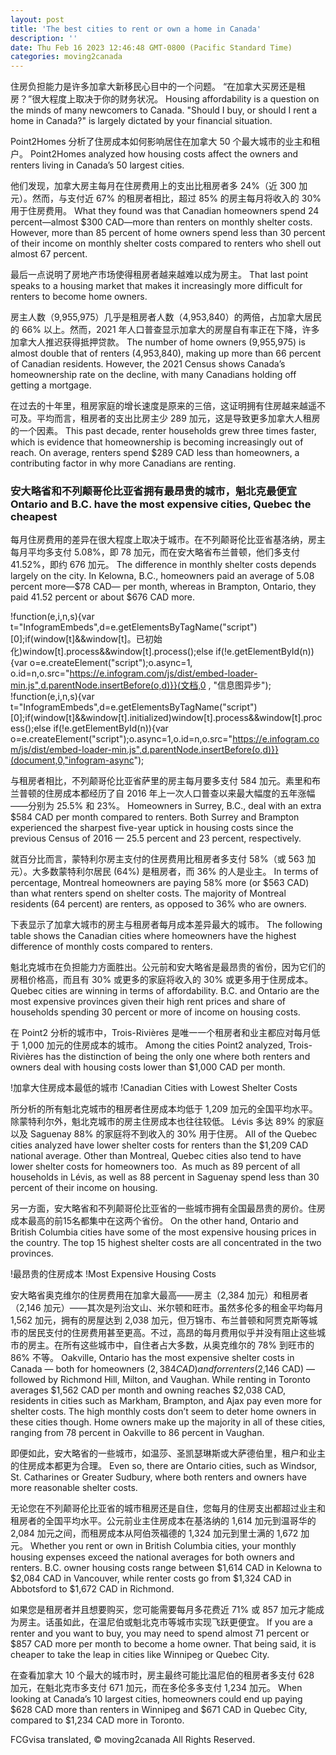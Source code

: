 ```yaml
---
layout: post
title: 'The best cities to rent or own a home in Canada'
description: ''
date: Thu Feb 16 2023 12:46:48 GMT-0800 (Pacific Standard Time)
categories: moving2canada
---
```


住房负担能力是许多加拿大新移民心目中的一个问题。 “在加拿大买房还是租房？”很大程度上取决于你的财务状况。	Housing affordability is a question on the minds of many newcomers to Canada. "Should I buy, or should I rent a home in Canada?" is largely dictated by your financial situation.
	
Point2Homes 分析了住房成本如何影响居住在加拿大 50 个最大城市的业主和租户。	Point2Homes analyzed how housing costs affect the owners and renters living in Canada’s 50 largest cities.
	
他们发现，加拿大房主每月在住房费用上的支出比租房者多 24%（近 300 加元）。然而，与支付近 67% 的租房者相比，超过 85% 的房主每月将收入的 30% 用于住房费用。	What they found was that Canadian homeowners spend 24 percent—almost $300 CAD—more than renters on monthly shelter costs. However, more than 85 percent of home owners spend less than 30 percent of their income on monthly shelter costs compared to renters who shell out almost 67 percent.
	
最后一点说明了房地产市场使得租房者越来越难以成为房主。	That last point speaks to a housing market that makes it increasingly more difficult for renters to become home owners.
	
房主人数（9,955,975）几乎是租房者人数（4,953,840）的两倍，占加拿大居民的 66% 以上。然而，2021 年人口普查显示加拿大的房屋自有率正在下降，许多加拿大人推迟获得抵押贷款。	The number of home owners (9,955,975) is almost double that of renters (4,953,840), making up more than 66 percent of Canadian residents. However, the 2021 Census shows Canada’s homeownership rate on the decline, with many Canadians holding off getting a mortgage.
	
在过去的十年里，租房家庭的增长速度是原来的三倍，这证明拥有住房越来越遥不可及。平均而言，租房者的支出比房主少 289 加元，这是导致更多加拿大人租房的一个因素。	This past decade, renter households grew three times faster, which is evidence that homeownership is becoming increasingly out of reach. On average, renters spend $289 CAD less than homeowners, a contributing factor in why more Canadians are renting.
	
### 安大略省和不列颠哥伦比亚省拥有最昂贵的城市，魁北克最便宜	Ontario and B.C. have the most expensive cities, Quebec the cheapest
	
每月住房费用的差异在很大程度上取决于城市。在不列颠哥伦比亚省基洛纳，房主每月平均多支付 5.08%，即 78 加元，而在安大略省布兰普顿，他们多支付 41.52%，即约 676 加元。	The difference in monthly shelter costs depends largely on the city. In Kelowna, B.C., homeowners paid an average of 5.08 percent more—$78 CAD— per month, whereas in Brampton, Ontario, they paid 41.52 percent or about $676 CAD more.
	
!function(e,i,n,s){var t="InfogramEmbeds",d=e.getElementsByTagName("script")\[0\];if(window\[t\]&&window\[t\]。已初始化)window\[t\].process&&window\[t\].process();else if(!e.getElementById(n)){var o=e.createElement("script");o.async=1, o.id=n,o.src="https://e.infogram.com/js/dist/embed-loader-min.js",d.parentNode.insertBefore(o,d)}}(文档,0 , "信息图异步");	!function(e,i,n,s){var t="InfogramEmbeds",d=e.getElementsByTagName("script")\[0\];if(window\[t\]&&window\[t\].initialized)window\[t\].process&&window\[t\].process();else if(!e.getElementById(n)){var o=e.createElement("script");o.async=1,o.id=n,o.src="https://e.infogram.com/js/dist/embed-loader-min.js",d.parentNode.insertBefore(o,d)}}(document,0,"infogram-async");
	
与租房者相比，不列颠哥伦比亚省萨里的房主每月要多支付 584 加元。素里和布兰普顿的住房成本都经历了自 2016 年上一次人口普查以来最大幅度的五年涨幅——分别为 25.5% 和 23%。	Homeowners in Surrey, B.C., deal with an extra $584 CAD per month compared to renters. Both Surrey and Brampton experienced the sharpest five-year uptick in housing costs since the previous Census of 2016 — 25.5 percent and 23 percent, respectively.
	
就百分比而言，蒙特利尔房主支付的住房费用比租房者多支付 58%（或 563 加元）。大多数蒙特利尔居民 (64%) 是租房者，而 36% 的人是业主。	In terms of percentage, Montreal homeowners are paying 58% more (or $563 CAD) than what renters spend on shelter costs. The majority of Montreal residents (64 percent) are renters, as opposed to 36% who are owners.
	
下表显示了加拿大城市的房主与租房者每月成本差异最大的城市。	The following table shows the Canadian cities where homeowners have the highest difference of monthly costs compared to renters.
	
魁北克城市在负担能力方面胜出。公元前和安大略省是最昂贵的省份，因为它们的房租价格高，而且有 30% 或更多的家庭将收入的 30% 或更多用于住房成本。	Quebec cities are winning in terms of affordability. B.C. and Ontario are the most expensive provinces given their high rent prices and share of households spending 30 percent or more of income on housing costs.
	
在 Point2 分析的城市中，Trois-Rivières 是唯一一个租房者和业主都应对每月低于 1,000 加元的住房成本的城市。	Among the cities Point2 analyzed, Trois-Rivières has the distinction of being the only one where both renters and owners deal with housing costs lower than $1,000 CAD per month.
	
!加拿大住房成本最低的城市	!Canadian Cities with Lowest Shelter Costs
	
所分析的所有魁北克城市的租房者住房成本均低于 1,209 加元的全国平均水平。除蒙特利尔外，魁北克城市的房主住房成本也往往较低。 Lévis 多达 89% 的家庭以及 Saguenay 88% 的家庭将不到收入的 30% 用于住房。	All of the Quebec cities analyzed have lower shelter costs for renters than the $1,209 CAD national average. Other than Montreal, Quebec cities also tend to have lower shelter costs for homeowners too.  As much as 89 percent of all households in Lévis, as well as 88 percent in Saguenay spend less than 30 percent of their income on housing.
	
另一方面，安大略省和不列颠哥伦比亚省的一些城市拥有全国最昂贵的房价。住房成本最高的前15名都集中在这两个省份。	On the other hand, Ontario and British Columbia cities have some of the most expensive housing prices in the country. The top 15 highest shelter costs are all concentrated in the two provinces.
	
!最昂贵的住房成本	!Most Expensive Housing Costs
	
安大略省奥克维尔的住房费用在加拿大最高——房主（2,384 加元）和租房者（2,146 加元）——其次是列治文山、米尔顿和旺市。虽然多伦多的租金平均每月 1,562 加元，拥有的房屋达到 2,038 加元，但万锦市、布兰普顿和阿贾克斯等城市的居民支付的住房费用甚至更高。不过，高昂的每月费用似乎并没有阻止这些城市的房主。在所有这些城市中，自住者占大多数，从奥克维尔的 78% 到旺市的 86% 不等。	Oakville, Ontario has the most expensive shelter costs in Canada — both for homeowners ($2,384 CAD) and for renters ($2,146 CAD) — followed by Richmond Hill, Milton, and Vaughan. While renting in Toronto averages $1,562 CAD per month and owning reaches $2,038 CAD, residents in cities such as Markham, Brampton, and Ajax pay even more for shelter costs. The high monthly costs don’t seem to deter home owners in these cities though. Home owners make up the majority in all of these cities, ranging from 78 percent in Oakville to 86 percent in Vaughan.
	
即便如此，安大略省的一些城市，如温莎、圣凯瑟琳斯或大萨德伯里，租户和业主的住房成本都更为合理。	Even so, there are Ontario cities, such as Windsor, St. Catharines or Greater Sudbury, where both renters and owners have more reasonable shelter costs.
	
无论您在不列颠哥伦比亚省的城市租房还是自住，您每月的住房支出都超过业主和租房者的全国平均水平。公元前业主住房成本在基洛纳的 1,614 加元到温哥华的 2,084 加元之间，而租房成本从阿伯茨福德的 1,324 加元到里士满的 1,672 加元。	Whether you rent or own in British Columbia cities, your monthly housing expenses exceed the national averages for both owners and renters. B.C. owner housing costs range between $1,614 CAD in Kelowna to $2,084 CAD in Vancouver, while renter costs go from $1,324 CAD in Abbotsford to $1,672 CAD in Richmond.
	
如果您是租房者并且想要购买，您可能需要每月多花费近 71% 或 857 加元才能成为房主。话虽如此，在温尼伯或魁北克市等城市实现飞跃更便宜。	If you are a renter and you want to buy, you may need to spend almost 71 percent or $857 CAD more per month to become a home owner. That being said, it is cheaper to take the leap in cities like Winnipeg or Quebec City.
	
在查看加拿大 10 个最大的城市时，房主最终可能比温尼伯的租房者多支付 628 加元，在魁北克市多支付 671 加元，而在多伦多多支付 1,234 加元。	When looking at Canada’s 10 largest cities, homeowners could end up paying $628 CAD more than renters in Winnipeg and $671 CAD in Quebec City, compared to $1,234 CAD more in Toronto.

FCGvisa translated, © moving2canada All Rights Reserved.
